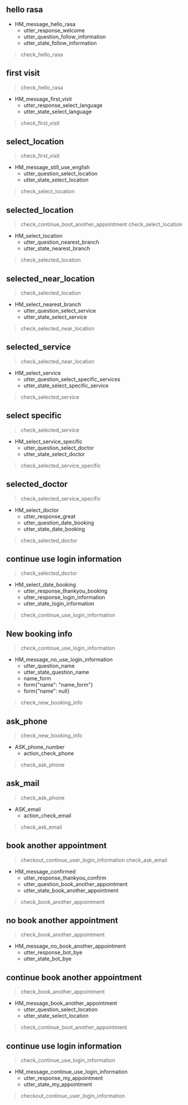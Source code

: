 ## hello rasa
* HM_message_hello_rasa
  - utter_response_welcome
  - utter_question_follow_information
  - utter_state_follow_information
> check_hello_rasa

## first visit
> check_hello_rasa
* HM_message_first_visit
  - utter_response_select_language
  - utter_state_select_language
> check_first_visit

## select_location
> check_first_visit
* HM_message_still_use_english
  - utter_question_select_location
  - utter_state_select_location
> check_select_location

## selected_location
> check_continue_boot_another_appointment
> check_select_location
* HM_select_location
  - utter_question_nearest_branch
  - utter_state_nearest_branch
> check_selected_location

## selected_near_location
> check_selected_location
* HM_select_nearest_branch
  - utter_question_select_service
  - utter_state_select_service
> check_selected_near_location

## selected_service
> check_selected_near_location
* HM_select_service 
  - utter_question_select_specific_services
  - utter_state_select_specific_service
> check_selected_service

## select specific
> check_selected_service
* HM_select_service_specific
  - utter_question_select_doctor
  - utter_state_select_doctor
> check_selected_service_specific

## selected_doctor
> check_selected_service_specific
* HM_select_doctor
  - utter_response_great
  - utter_question_date_booking
  - utter_state_date_booking
> check_selected_doctor

## continue use login information
> check_selected_doctor
* HM_select_date_booking
  - utter_response_thankyou_booking
  - utter_response_login_information
  - utter_state_login_information
> check_continue_use_login_information

## New booking info
> check_continue_use_login_information
* HM_message_no_use_login_information
  - utter_question_name
  - utter_state_question_name
  - name_form
  - form{"name": "name_form"}
  - form{"name": null} 
> check_new_booking_info

## ask_phone
> check_new_booking_info
* ASK_phone_number
  - action_check_phone
> check_ask_phone

## ask_mail
> check_ask_phone
* ASK_email
  - action_check_email
> check_ask_email

## book another appointment
> checkout_continue_user_login_information
> check_ask_email
* HM_message_confirmed
  - utter_response_thankyou_confirm
  - utter_question_book_another_appointment 
  - utter_state_book_another_appointment
> check_book_another_appointment


## no book another appointment
> check_book_another_appointment
* HM_message_no_book_another_appointment
  - utter_response_bot_bye
  - utter_state_bot_bye

## continue book another appointment
> check_book_another_appointment
* HM_message_book_another_appointment
  - utter_question_select_location
  - utter_state_select_location
> check_continue_boot_another_appointment

## continue use login information
> check_continue_use_login_information
* HM_message_continue_use_login_information
  - utter_response_my_appointment
  - utter_state_my_appointment
> checkout_continue_user_login_information
